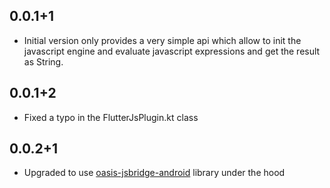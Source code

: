 ## 0.0.1+1

* Initial version only provides a very simple api which allow to init the javascript engine and evaluate javascript expressions and get the result as String.


## 0.0.1+2

* Fixed a typo in the FlutterJsPlugin.kt class

## 0.0.2+1

* Upgraded to use [oasis-jsbridge-android](https://github.com/p7s1digital/oasis-jsbridge-android) library under the hood